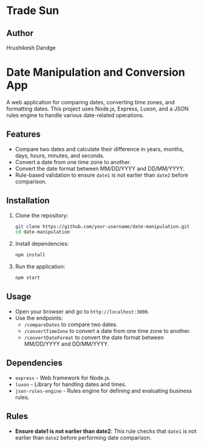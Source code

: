 # Trade Sun

## Author
Hrushikesh Dandge

# Date Manipulation and Conversion App

A web application for comparing dates, converting time zones, and formatting dates. This project uses Node.js, Express, Luxon, and a JSON rules engine to handle various date-related operations.

## Features

- Compare two dates and calculate their difference in years, months, days, hours, minutes, and seconds.
- Convert a date from one time zone to another.
- Convert the date format between MM/DD/YYYY and DD/MM/YYYY.
- Rule-based validation to ensure `date1` is not earlier than `date2` before comparison.

## Installation

1. Clone the repository:

    ```bash
    git clone https://github.com/your-username/date-manipulation.git
    cd date-manipulation
    ```

2. Install dependencies:

    ```bash
    npm install
    ```

3. Run the application:

    ```bash
    npm start
    ```

## Usage

- Open your browser and go to `http://localhost:3000`.
- Use the endpoints:
    - `/compareDates` to compare two dates.
    - `/convertTimeZone` to convert a date from one time zone to another.
    - `/convertDateFormat` to convert the date format between MM/DD/YYYY and DD/MM/YYYY.

## Dependencies

- `express` - Web framework for Node.js.
- `luxon` - Library for handling dates and times.
- `json-rules-engine` - Rules engine for defining and evaluating business rules.

## Rules

- **Ensure date1 is not earlier than date2**: This rule checks that `date1` is not earlier than `date2` before performing date comparison.
